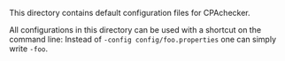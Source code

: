 This directory contains default configuration files for CPAchecker.

All configurations in this directory can be used with a shortcut on the command line:
Instead of `-config config/foo.properties` one can simply write `-foo`.
